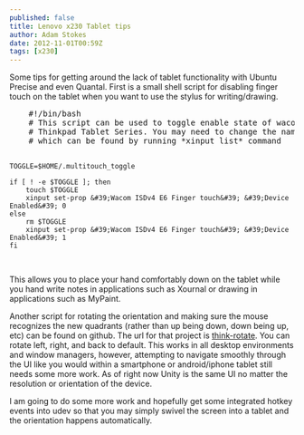```yaml
---
published: false
title: Lenovo x230 Tablet tips
author: Adam Stokes
date: 2012-11-01T00:59Z
tags: [x230]
---
```

<p>Some tips for getting around the lack of tablet functionality with Ubuntu Precise and even Quantal. First is a small shell script for disabling finger touch on the tablet when you want to use the stylus for writing/drawing.</p>
<pre class=&#34;prettyprint&#34;>
    #!/bin/bash
    # This script can be used to toggle enable state of wacom multitouch screen for
    # Thinkpad Tablet Series. You may need to change the name of multitouch device 
    # which can be found by running *xinput list* command

    TOGGLE=$HOME/.multitouch_toggle

    if [ ! -e $TOGGLE ]; then
        touch $TOGGLE
        xinput set-prop &#39;Wacom ISDv4 E6 Finger touch&#39; &#39;Device Enabled&#39; 0
    else
        rm $TOGGLE
        xinput set-prop &#39;Wacom ISDv4 E6 Finger touch&#39; &#39;Device Enabled&#39; 1
    fi
</pre>
<p>This allows you to place your hand comfortably down on the tablet while you hand write notes in applications such as Xournal or drawing in applications such as MyPaint.</p>
<p>Another script for rotating the orientation and making sure the mouse recognizes the new quadrants (rather than up being down, down being up, etc) can be found on github. The url for that project is <a href=&#34;https://github.com/martin-ueding/think-rotate.git&#34;>think-rotate</a>. You can rotate left, right, and back to default. This works in all desktop environments and window managers, however, attempting to navigate smoothly through the UI like you would within a smartphone or android/iphone tablet still needs some more work. As of right now Unity is the same UI no matter the resolution or orientation of the device.</p>
<p>I am going to do some more work and hopefully get some integrated hotkey events into udev so that you may simply swivel the screen into a tablet and the orientation happens automatically.</p>
